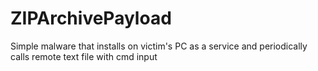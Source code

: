 # ZIPArchivePayload
Simple malware that installs on victim's PC as a service and periodically calls remote text file with cmd input
